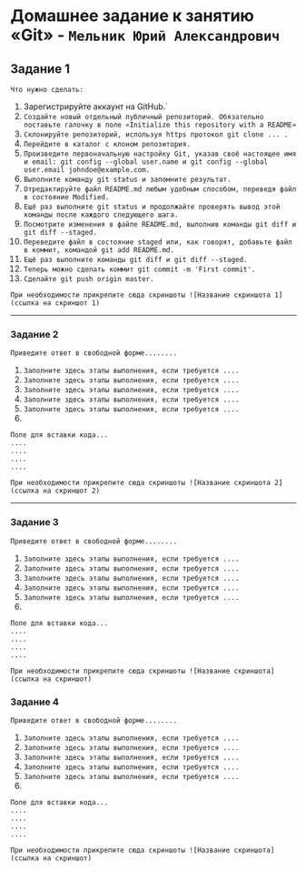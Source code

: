 # Домашнее задание к занятию «Git» - `Мельник Юрий Александрович`


## Задание 1

`Что нужно сделать:`

1. Зарегистрируйте аккаунт на GitHub.`
2. `Создайте новый отдельный публичный репозиторий. Обязательно поставьте галочку в поле «Initialize this repository with a README»`
3. `Склонируйте репозиторий, используя https протокол git clone ... .`
4. `Перейдите в каталог с клоном репозитория.`
5. `Произведите первоначальную настройку Git, указав своё настоящее имя и email: git config --global user.name и git config --global user.email johndoe@example.com.`
6. `Выполните команду git status и запомните результат.`
7. `Отредактируйте файл README.md любым удобным способом, переведя файл в состояние Modified.`
8. `Ещё раз выполните git status и продолжайте проверять вывод этой команды после каждого следующего шага.`
9. `Посмотрите изменения в файле README.md, выполнив команды git diff и git diff --staged.`
10. `Переведите файл в состояние staged или, как говорят, добавьте файл в коммит, командой git add README.md.`
11. `Ещё раз выполните команды git diff и git diff --staged.`
12. `Теперь можно сделать коммит git commit -m 'First commit'.`
13. `Сделайте git push origin master.`

 

`При необходимости прикрепитe сюда скриншоты
![Название скриншота 1](ссылка на скриншот 1)`


---

### Задание 2

`Приведите ответ в свободной форме........`

1. `Заполните здесь этапы выполнения, если требуется ....`
2. `Заполните здесь этапы выполнения, если требуется ....`
3. `Заполните здесь этапы выполнения, если требуется ....`
4. `Заполните здесь этапы выполнения, если требуется ....`
5. `Заполните здесь этапы выполнения, если требуется ....`
6. 

```
Поле для вставки кода...
....
....
....
....
```

`При необходимости прикрепитe сюда скриншоты
![Название скриншота 2](ссылка на скриншот 2)`


---

### Задание 3

`Приведите ответ в свободной форме........`

1. `Заполните здесь этапы выполнения, если требуется ....`
2. `Заполните здесь этапы выполнения, если требуется ....`
3. `Заполните здесь этапы выполнения, если требуется ....`
4. `Заполните здесь этапы выполнения, если требуется ....`
5. `Заполните здесь этапы выполнения, если требуется ....`
6. 

```
Поле для вставки кода...
....
....
....
....
```

`При необходимости прикрепитe сюда скриншоты
![Название скриншота](ссылка на скриншот)`

### Задание 4

`Приведите ответ в свободной форме........`

1. `Заполните здесь этапы выполнения, если требуется ....`
2. `Заполните здесь этапы выполнения, если требуется ....`
3. `Заполните здесь этапы выполнения, если требуется ....`
4. `Заполните здесь этапы выполнения, если требуется ....`
5. `Заполните здесь этапы выполнения, если требуется ....`
6. 

```
Поле для вставки кода...
....
....
....
....
```

`При необходимости прикрепитe сюда скриншоты
![Название скриншота](ссылка на скриншот)`
